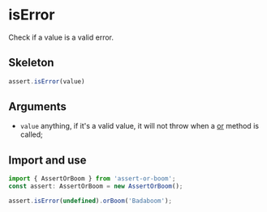 # isError

Check if a value is a valid error.

## Skeleton

```ts
assert.isError(value)
```

## Arguments

- `value` anything, if it's a valid value, it will not throw when a [or](../or.md) method is called;

## Import and use

```ts
import { AssertOrBoom } from 'assert-or-boom';
const assert: AssertOrBoom = new AssertOrBoom();

assert.isError(undefined).orBoom('Badaboom');
```
